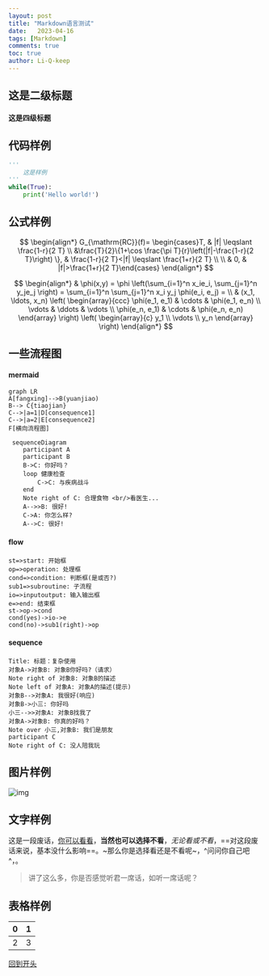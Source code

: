 ```yaml
---
layout: post
title: "Markdown语言测试"
date:   2023-04-16
tags: [Markdown]
comments: true
toc: true
author: Li-Q-keep
---
```


## 这是二级标题

#### 这是四级标题

## 代码样例

```python
'''
    这是样例
'''
while(True):
	print('Hello world!')
```

## 公式样例

$$
\begin{align*}
G_{\mathrm{RC}}(f)= \begin{cases}T, & |f| \leqslant \frac{1-r}{2 T} \\ 
&\frac{T}{2}\{1+\cos \frac{\pi T}{r}\left(|f|-\frac{1-r}{2 T}\right) \}, & \frac{1-r}{2 T}<|f| \leqslant \frac{1+r}{2 T} \\
\\ & 0, & |f|>\frac{1+r}{2 T}\end{cases}
\end{align*}
$$

$$
\begin{align*}
  & \phi(x,y) = \phi \left(\sum_{i=1}^n x_ie_i, \sum_{j=1}^n y_je_j \right)
  = \sum_{i=1}^n \sum_{j=1}^n x_i y_j \phi(e_i, e_j) = \\
  & (x_1, \ldots, x_n) \left( \begin{array}{ccc}
      \phi(e_1, e_1) & \cdots & \phi(e_1, e_n) \\
      \vdots & \ddots & \vdots \\
      \phi(e_n, e_1) & \cdots & \phi(e_n, e_n)
    \end{array} \right)
  \left( \begin{array}{c}
      y_1 \\
      \vdots \\
      y_n
    \end{array} \right)
\end{align*}
$$

## 一些流程图

#### mermaid

```mermaid
graph LR
A[fangxing]-->B(yuanjiao)
B--> C{tiaojian}
C-->|a=1|D[consequence1]
C-->|a=2|E[consequence2]
F[横向流程图]
```

```mermaid
 sequenceDiagram
    participant A
    participant B
    B->C: 你好吗？
    loop 健康检查
        C->C: 与疾病战斗
    end
    Note right of C: 合理食物 <br/>看医生...
    A-->>B: 很好!
    C->A: 你怎么样?
    A-->C: 很好!
```



#### flow

```flow
st=>start: 开始框
op=>operation: 处理框
cond=>condition: 判断框(是或否?)
sub1=>subroutine: 子流程
io=>inputoutput: 输入输出框
e=>end: 结束框
st->op->cond
cond(yes)->io->e
cond(no)->sub1(right)->op
```

#### sequence

```sequence
Title: 标题：复杂使用
对象A->对象B: 对象B你好吗?（请求）
Note right of 对象B: 对象B的描述
Note left of 对象A: 对象A的描述(提示)
对象B-->对象A: 我很好(响应)
对象B->小三: 你好吗
小三-->>对象A: 对象B找我了
对象A->对象B: 你真的好吗？
Note over 小三,对象B: 我们是朋友
participant C
Note right of C: 没人陪我玩
```

## 图片样例

![img](http://rt6sac4xq.hd-bkt.clouddn.com/20220325181458.jpg)

## 文字样例

这是一段废话，<u>你可以看看</u>，**当然也可以选择不看**，*无论看或不看*，==对这段废话来说，基本没什么影响==。~那么你是选择看还是不看呢~，^问问你自己吧^，<!--不出意外的话就要出意外了-->。

> 讲了这么多，你是否感觉听君一席话，如听一席话呢？

## 表格样例

| 0    |  1   |
| ---- | :--: |
| 2    |  3   |

[回到开头](##这是二级标题)
